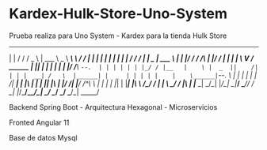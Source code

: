 # Kardex-Hulk-Store-Uno-System
Prueba realiza para Uno System - Kardex para la tienda Hulk Store



 _   __  ___  ____________ _______   __           _   _ _   _ _      _   __      _____ _____ ___________ _____ 
| | / / / _ \ | ___ \  _  \  ___\ \ / /          | | | | | | | |    | | / /     /  ___|_   _|  _  | ___ \  ___|
| |/ / / /_\ \| |_/ / | | | |__  \ V /   ______  | |_| | | | | |    | |/ /______\ `--.  | | | | | | |_/ / |__  
|    \ |  _  ||    /| | | |  __| /   \  |______| |  _  | | | | |    |    \______|`--. \ | | | | | |    /|  __| 
| |\  \| | | || |\ \| |/ /| |___/ /^\ \          | | | | |_| | |____| |\  \     /\__/ / | | \ \_/ / |\ \| |___ 
\_| \_/\_| |_/\_| \_|___/ \____/\/   \/          \_| |_/\___/\_____/\_| \_/     \____/  \_/  \___/\_| \_\____/ 
                                                                                                               
                                                                                                               

Backend 
Spring Boot - Arquitectura Hexagonal - Microservicios

Fronted 
Angular 11 

Base de datos
Mysql

